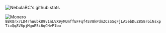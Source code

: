 ![NebulaBC's github stats](https://github-readme-stats.vercel.app/api?username=nebulabc&show_icons=true&theme=radical)

![Monero](https://img.shields.io/badge/monero-FF6600?style=for-the-badge&logo=monero&logoColor=white)
`8BRQrx7LD4rhWubk89v1nLVX9yMUmffEFFqf4SV8kPdmZCsSSqFjLA5ebDuZ8S8roiNsxpTioQq8V6pjMguE5i6qCHvP1bu`
